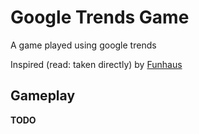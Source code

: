 # Google Trends Game
A game played using google trends

Inspired (read: taken directly) by [Funhaus](//youtube.com/funhaus)

## Gameplay
__TODO__
